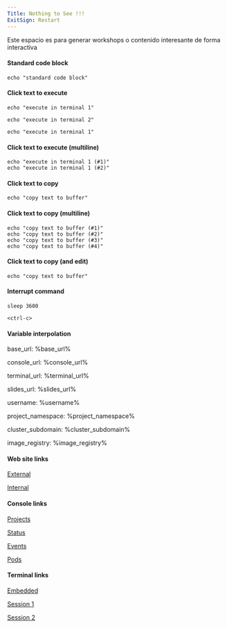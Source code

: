 ```yaml
---
Title: Nothing to See !!!
ExitSign: Restart
---
```


Este espacio es para generar workshops o contenido interesante de forma interactiva


#### Standard code block

```
echo "standard code block"
```

#### Click text to execute

```execute-1
echo "execute in terminal 1"
```

```execute-2
echo "execute in terminal 2"
```

```execute
echo "execute in terminal 1"
```

#### Click text to execute (multiline)

```execute-1
echo "execute in terminal 1 (#1)"
echo "execute in terminal 1 (#2)"
```

#### Click text to copy

```copy
echo "copy text to buffer"
```

#### Click text to copy (multiline)

```copy
echo "copy text to buffer (#1)"
echo "copy text to buffer (#2)"
echo "copy text to buffer (#3)"
echo "copy text to buffer (#4)"
```

#### Click text to copy (and edit)

```copy-and-edit
echo "copy text to buffer"
```

#### Interrupt command

```execute
sleep 3600
```

```execute
<ctrl-c>
```

#### Variable interpolation

base_url: %base_url%

console_url: %console_url%

terminal_url: %terminal_url%

slides_url: %slides_url%

username: %username%

project_namespace: %project_namespace%

cluster_subdomain: %cluster_subdomain%

image_registry: %image_registry%

#### Web site links

[External](https://www.openshift.com)

[Internal](%base_url%)

#### Console links

[Projects](%console_url%)

[Status](%console_url%/overview/ns/%project_namespace%)

[Events](%console_url%/k8s/ns/%project_namespace%/events)

[Pods](%console_url%/k8s/ns/%project_namespace%/pods)

#### Terminal links

[Embedded](%terminal_url%)

[Session 1](%terminal_url%/session/1)

[Session 2](%terminal_url%/session/2)

